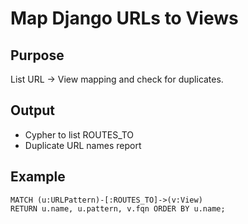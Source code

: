 # Map Django URLs to Views

## Purpose
List URL → View mapping and check for duplicates.

## Output
- Cypher to list ROUTES_TO
- Duplicate URL names report

## Example
```
MATCH (u:URLPattern)-[:ROUTES_TO]->(v:View)
RETURN u.name, u.pattern, v.fqn ORDER BY u.name;
```

